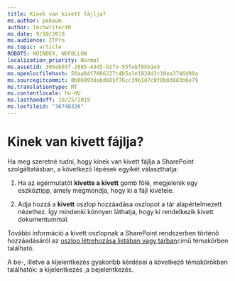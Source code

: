 ```yaml
---
title: Kinek van kivett fájlja?
ms.author: pebaum
author: Techwriter40
ms.date: 9/10/2018
ms.audience: ITPro
ms.topic: article
ROBOTS: NOINDEX, NOFOLLOW
localization_priority: Normal
ms.assetid: 395eb03f-2885-43d5-b2fe-55febf85b1e5
ms.openlocfilehash: 56aa04f7866227c4b5a1e1828d3c10ea3746d00a
ms.sourcegitcommit: 0b06093dabd685f76cc39b1d7c0f8b03883b6e79
ms.translationtype: MT
ms.contentlocale: hu-HU
ms.lasthandoff: 10/25/2019
ms.locfileid: "36748326"
---
```

# <a name="who-has-a-file-checked-out"></a>Kinek van kivett fájlja?

Ha meg szeretné tudni, hogy kinek van kivett fájlja a SharePoint szolgáltatásban, a következő lépések egyikét választhatja:
  
1. Ha az egérmutatót **kivette a kivett** gomb fölé, megjelenik egy eszköztipp, amely megmondja, hogy ki a fájl kivétele. 
    
2. Adja hozzá a **kivett** oszlop hozzáadása oszlopot a tár alapértelmezett nézethez. Így mindenki könnyen láthatja, hogy ki rendelkezik kivett dokumentummal. 
    
További információ a kivett oszlopnak a SharePoint rendszerben történő hozzáadásáról az [oszlop létrehozása listában vagy tárban](https://go.microsoft.com/fwlink/?linkid=2019591)című témakörben található. 
  
A be-, illetve a kijelentkezés gyakoribb kérdései a következő témakörökben találhatók: a kijelentkezés [,](https://go.microsoft.com/fwlink/?linkid=2018786)a bejelentkezés.
  

